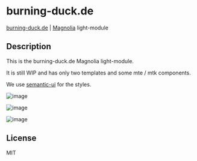 # burning-duck.de
[burning-duck.de](burning-duck.de) | [Magnolia](https://documentation.magnolia-cms.com/display/DOCS/Light+development+in+Magnolia) light-module

## Description
This is the burning-duck.de Magnolia light-module.

It is still WIP and has only two templates and some mte / mtk components.

We use [semantic-ui](https://semantic-ui.com/) for the styles.
 
![image](https://cloud.githubusercontent.com/assets/2596518/25011354/5939e0d4-206d-11e7-9eb1-d3d3287c81f9.png)

![image](https://cloud.githubusercontent.com/assets/2596518/25011366/65b5c3a0-206d-11e7-9882-cea1db27cfc6.png)

![image](https://cloud.githubusercontent.com/assets/2596518/25011410/880b40ce-206d-11e7-9a1c-a6b97ac6bed6.png)

## License
 MIT